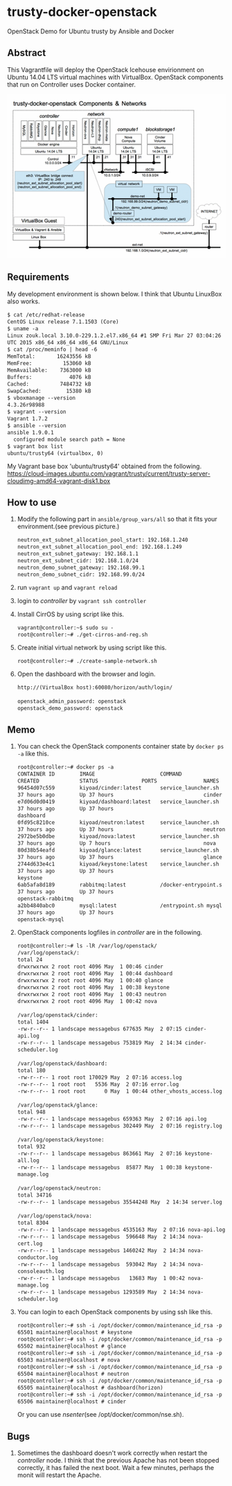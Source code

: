 # trusty-docker-openstack
OpenStack Demo for Ubuntu trusty by Ansible and Docker

## Abstract

This Vagrantfile will deploy the OpenStack Icehouse envirionment on Ubuntu 14.04 LTS virtual machines with VirtualBox.
OpenStack components that run on Controller uses Docker container.

![trusty-docker-openstack components and networks](https://raw.githubusercontent.com/kiyoad/trusty-docker-openstack/master/images/trusty-docker-openstack.gif)

## Requirements

My development environment is shown below. I think that Ubuntu LinuxBox also works.

    $ cat /etc/redhat-release
    CentOS Linux release 7.1.1503 (Core)
    $ uname -a
    Linux zouk.local 3.10.0-229.1.2.el7.x86_64 #1 SMP Fri Mar 27 03:04:26 UTC 2015 x86_64 x86_64 x86_64 GNU/Linux
    $ cat /proc/meminfo | head -6
    MemTotal:       16243556 kB
    MemFree:          153060 kB
    MemAvailable:    7363000 kB
    Buffers:            4076 kB
    Cached:          7484732 kB
    SwapCached:        15380 kB
    $ vboxmanage --version
    4.3.26r98988
    $ vagrant --version
    Vagrant 1.7.2
    $ ansible --version
    ansible 1.9.0.1
      configured module search path = None
    $ vagrant box list
    ubuntu/trusty64 (virtualbox, 0)

My Vagrant base box 'ubuntu/trusty64' obtained from the following.
https://cloud-images.ubuntu.com/vagrant/trusty/current/trusty-server-cloudimg-amd64-vagrant-disk1.box

## How to use

1. Modify the following part in `ansible/group_vars/all` so that it fits your environment.(see previous picture.)

    ```
    neutron_ext_subnet_allocation_pool_start: 192.168.1.240
    neutron_ext_subnet_allocation_pool_end: 192.168.1.249
    neutron_ext_subnet_gateway: 192.168.1.1
    neutron_ext_subnet_cidr: 192.168.1.0/24
    neutron_demo_subnet_gateway: 192.168.99.1
    neutron_demo_subnet_cidr: 192.168.99.0/24
    ```

1. run `vagrant up` and `vagrant reload`
1. login to *controller* by `vagrant ssh controller`
1. Install CirrOS by using script like this.

    ```
    vagrant@controller:~$ sudo su -
    root@controller:~# ./get-cirros-and-reg.sh
    ```

1. Create initial virtual network by using script like this.

    ```
    root@controller:~# ./create-sample-network.sh
    ```

1. Open the dashboard with the browser and login.

    ```
    http://(VirtualBox host):60080/horizon/auth/login/

    openstack_admin_password: openstack
    openstack_demo_password: openstack
    ```

## Memo

1. You can check the OpenStack components container state by `docker ps -a` like this.

    ```
    root@controller:~# docker ps -a
    CONTAINER ID        IMAGE                     COMMAND                CREATED             STATUS              PORTS               NAMES
    96454d07c559        kiyoad/cinder:latest      service_launcher.sh    37 hours ago        Up 37 hours                             cinder
    e7d06d0d0419        kiyoad/dashboard:latest   service_launcher.sh    37 hours ago        Up 37 hours                             dashboard
    0fd95c8210ce        kiyoad/neutron:latest     service_launcher.sh    37 hours ago        Up 37 hours                             neutron
    2972be5b0dbe        kiyoad/nova:latest        service_launcher.sh    37 hours ago        Up 7 hours                              nova
    80d38b54eafd        kiyoad/glance:latest      service_launcher.sh    37 hours ago        Up 37 hours                             glance
    2744d633e4c1        kiyoad/keystone:latest    service_launcher.sh    37 hours ago        Up 37 hours                             keystone
    6ab5afa8d189        rabbitmq:latest           /docker-entrypoint.s   37 hours ago        Up 37 hours                             openstack-rabbitmq
    a2bb4840abc0        mysql:latest              /entrypoint.sh mysql   37 hours ago        Up 37 hours                             openstack-mysql
    ```

1. OpenStack components logfiles in *controller* are in the following.

    ```
    root@controller:~# ls -lR /var/log/openstack/
    /var/log/openstack/:
    total 24
    drwxrwxrwx 2 root root 4096 May  1 00:46 cinder
    drwxrwxrwx 2 root root 4096 May  1 00:44 dashboard
    drwxrwxrwx 2 root root 4096 May  1 00:40 glance
    drwxrwxrwx 2 root root 4096 May  1 00:38 keystone
    drwxrwxrwx 2 root root 4096 May  1 00:43 neutron
    drwxrwxrwx 2 root root 4096 May  1 00:42 nova

    /var/log/openstack/cinder:
    total 1404
    -rw-r--r-- 1 landscape messagebus 677635 May  2 07:15 cinder-api.log
    -rw-r--r-- 1 landscape messagebus 753819 May  2 14:34 cinder-scheduler.log

    /var/log/openstack/dashboard:
    total 180
    -rw-r--r-- 1 root root 170029 May  2 07:16 access.log
    -rw-r--r-- 1 root root   5536 May  2 07:16 error.log
    -rw-r--r-- 1 root root      0 May  1 00:44 other_vhosts_access.log

    /var/log/openstack/glance:
    total 948
    -rw-r--r-- 1 landscape messagebus 659363 May  2 07:16 api.log
    -rw-r--r-- 1 landscape messagebus 302449 May  2 07:16 registry.log

    /var/log/openstack/keystone:
    total 932
    -rw-r--r-- 1 landscape messagebus 863661 May  2 07:16 keystone-all.log
    -rw-r--r-- 1 landscape messagebus  85877 May  1 00:38 keystone-manage.log

    /var/log/openstack/neutron:
    total 34716
    -rw-r--r-- 1 landscape messagebus 35544248 May  2 14:34 server.log

    /var/log/openstack/nova:
    total 8304
    -rw-r--r-- 1 landscape messagebus 4535163 May  2 07:16 nova-api.log
    -rw-r--r-- 1 landscape messagebus  596648 May  2 14:34 nova-cert.log
    -rw-r--r-- 1 landscape messagebus 1460242 May  2 14:34 nova-conductor.log
    -rw-r--r-- 1 landscape messagebus  593042 May  2 14:34 nova-consoleauth.log
    -rw-r--r-- 1 landscape messagebus   13683 May  1 00:42 nova-manage.log
    -rw-r--r-- 1 landscape messagebus 1293589 May  2 14:34 nova-scheduler.log
    ```

1. You can login to each OpenStack components by using ssh like this.

    ```
    root@controller:~# ssh -i /opt/docker/common/maintenance_id_rsa -p 65501 maintainer@localhost # keystone
    root@controller:~# ssh -i /opt/docker/common/maintenance_id_rsa -p 65502 maintainer@localhost # glance
    root@controller:~# ssh -i /opt/docker/common/maintenance_id_rsa -p 65503 maintainer@localhost # nova
    root@controller:~# ssh -i /opt/docker/common/maintenance_id_rsa -p 65504 maintainer@localhost # neutron
    root@controller:~# ssh -i /opt/docker/common/maintenance_id_rsa -p 65505 maintainer@localhost # dashboard(horizon)
    root@controller:~# ssh -i /opt/docker/common/maintenance_id_rsa -p 65506 maintainer@localhost # cinder
    ```

    Or you can use *nsenter*(see /opt/docker/common/nse.sh).

## Bugs

1. Sometimes the dashboard doesn't work correctly when restart the *controller* node. I think that the previous Apache has not been stopped  correctly, it has failed the next boot. Wait a few minutes, perhaps the monit will restart the Apache.

